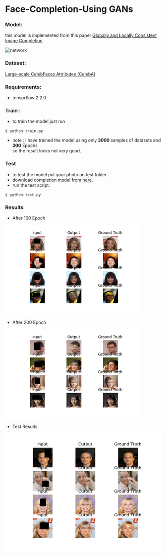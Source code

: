 # Face-Completion-Using GANs
### Model: 
this model is implemented from this paper [Globally and Locally Consistent Image Completion](http://iizuka.cs.tsukuba.ac.jp/projects/completion/data/completion_sig2017.pdf)

![network](https://miro.medium.com/max/633/1*iNFIw2L_6OP2P44ufBJbPw.png) 

### Dataset:
[Large-scale CelebFaces Attributes (CelebA)](http://mmlab.ie.cuhk.edu.hk/projects/CelebA.html) 

### Requirements:
* tensorflow 2.2.0

### Train :
* to train the model just run 
``` 
$ python train.py
```
* note : i have trained the model using only **3000** samples of datasets and **200** Epochs  
 so the result looks not very good.
 
 ### Test 
 * to test the model put your photo on test folder. 
 * download completion model from [here](https://drive.google.com/drive/folders/1-ZyFnPw-lVDtdpqfuBQEVd1qeQR4bRox?usp=sharing). 
 * run the test script.
``` 
$ python test.py
```

### Results 
* After 100 Epoch 

![Alt Text](result/result_100.png )

* After 200 Epoch

![Alt Text](result/result_199.png )

* Test Results 

![Alt Text](result/result_test_0.png )

